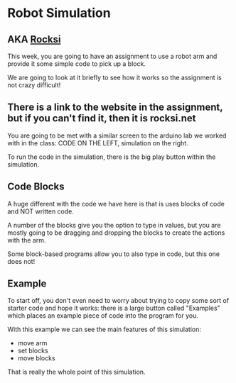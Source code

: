 # Robot Simulation

## AKA [Rocksi](https://rocksi.net/)

This week, you are going to have an assignment to use a robot arm
and provide it some simple code to pick up a block.

We are going to look at it briefly to see how it works
so the assignment is not crazy difficult!

## There is a link to the website in the assignment, but if you can't find it, then it is rocksi.net


You are going to be met with a similar screen to the arduino lab we worked with
in the class: CODE ON THE LEFT, simulation on the right.

To run the code in the simulation, there is the big play button within the simulation.

## Code Blocks

A huge different with the code we have here is that is uses blocks of code and NOT written code.

A number of the blocks give you the option to type in values, but you are mostly going to be dragging and dropping
the blocks to create the actions with the arm. 

Some block-based programs allow you to also type in code, but this one does not!

## Example

To start off, you don't even need to worry about trying to copy some sort of starter code and hope it works:
there is a large button called "Examples" which places an example piece of code into the program
for you.

With this example we can see the main features of this simulation:

- move arm
- set blocks
- move blocks

That is really the whole point of this simulation.





